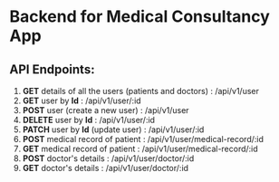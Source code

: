 # **Backend for Medical Consultancy App**

## API Endpoints:

1. **GET** details of all the users (patients and doctors) : /api/v1/user
2. **GET** user by **Id** : /api/v1/user/\:id
3. **POST** user (create a new user) : /api/v1/user
4. **DELETE** user by **Id** : /api/v1/user/\:id
5. **PATCH** user by **Id** (update user) : /api/v1/user/\:id
6. **POST** medical record of patient : /api/v1/user/medical-record/\:id
7. **GET** medical record of patient : /api/v1/user/medical-record/\:id
8. **POST** doctor's details : /api/v1/user/doctor/\:id
9. **GET** doctor's details : /api/v1/user/doctor/\:id